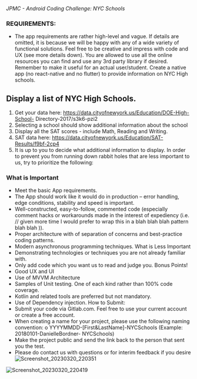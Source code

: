 *JPMC - Android Coding Challenge: NYC Schools*

### REQUIREMENTS:


- The app requirements are rather high-level and vague. If details are omitted, it is because we will be
happy with any of a wide variety of functional solutions. Feel free to be creative and impress with
code and UX (see more details down). You are allowed to use all the online resources you can find
and use any 3rd party library if desired. Remember to make it useful for an actual user/student.
Create a native app (no react-native and no flutter) to provide information on NYC High schools.

## Display a list of NYC High Schools.
1. Get your data here: https://data.cityofnewyork.us/Education/DOE-High-School-
Directory-2017/s3k6-pzi2
2. Selecting a school should show additional information about the school
 1. Display all the SAT scores - include Math, Reading and Writing.
 2. SAT data here: https://data.cityofnewyork.us/Education/SAT-Results/f9bf-2cp4
 3. It is up to you to decide what additional information to display.
In order to prevent you from running down rabbit holes that are less important to us, try to prioritize the following:

### What is Important
- Meet the basic App requirements.
- The App should work like it would do in production – error handling, edge conditions, stability
and speed is important.
- Well-constructed, easy-to-follow, commented code (especially comment hacks or
workarounds made in the interest of expediency (i.e. // given more time I would prefer to
wrap this in a blah blah blah pattern blah blah )).
- Proper architecture with of separation of concerns and best-practice coding patterns.
- Modern asynchronous programming techniques.
What is Less Important
- Demonstrating technologies or techniques you are not already familiar with.
- Only add code which you want us to read and judge you.
Bonus Points!
- Good UX and UI
- Use of MVVM Architecture
- Samples of Unit testing. One of each kind rather than 100% code coverage.
- Kotlin and related tools are preferred but not mandatory.
- Use of Dependency injection.
How to Submit:
- Submit your code via Gitlab.com. Feel free to use your current account or create a free
account.
- When creating a name for your project, please use the following naming convention:
o YYYYMMDD-[First&LastName]-NYCSchools (Example: 20180101-DanielleBordner-
NYCSchools)
- Make the project public and send the link back to the person that sent you the test.
- Please do contact us with questions or for interim feedback if you desire
![Screenshot_20230320_220351](https://user-images.githubusercontent.com/4669980/226514521-c41ba2f4-f16a-4122-a4e4-061dd6653484.png)

![Screenshot_20230320_220419](https://user-images.githubusercontent.com/4669980/226514531-8c1504c9-5d7d-4159-8183-f8da2b014520.png)
